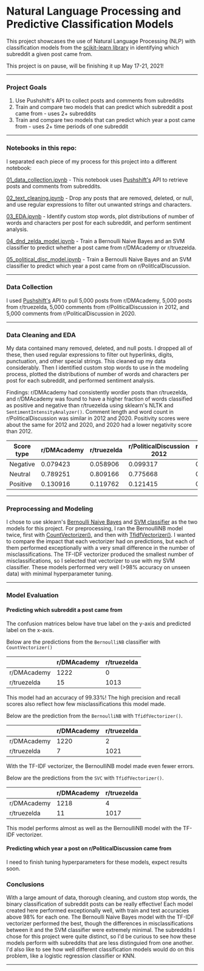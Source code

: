 # Natural Language Processing and Predictive Classification Models

This project showcases the use of Natural Language Processing (NLP) with classification models from the [scikit-learn library](https://scikit-learn.org/stable/index.html) in identifying which subreddit a given post came from. 

This project is on pause, will be finishing it up May 17-21, 2021!

---

### Project Goals

1. Use Pushshift's API to collect posts and comments from subreddits
2. Train and compare two models that can predict which subreddit a post came from - uses 2+ subreddits
3. Train and compare two models that can predict which year a post came from - uses 2+ time periods of one subreddit

---

### Notebooks in this repo:

I separated each piece of my process for this project into a different notebook:

[01_data_collection.ipynb](https://github.com/dgumustel/nlp_predictive_models/blob/master/notebooks/01_data_collection.ipynb) - This notebook uses [Pushshift's](https://github.com/pushshift/api) API to retrieve posts and comments from subreddits. 

[02_text_cleaning.ipynb](https://github.com/dgumustel/nlp_predictive_models/blob/master/notebooks/02_text_cleaning.ipynb) - Drop any posts that are removed, deleted, or null, and use regular expressions to filter out unwanted strings and characters.

[03_EDA.ipynb](https://github.com/dgumustel/nlp_predictive_models/blob/master/notebooks/03_EDA.ipynb) - Identify custom stop words, plot distributions of number of words and characters per post for each subreddit, and perform sentiment analysis.

[04_dnd_zelda_model.ipynb](https://github.com/dgumustel/nlp_predictive_models/blob/master/notebooks/04_dnd_zelda_model.ipynb) - Train a Bernoulli Naive Bayes and an SVM classifier to predict whether a post came from r/DMAcademy or r/truezelda.

[05_political_disc_model.ipynb](https://github.com/dgumustel/nlp_predictive_models/blob/master/notebooks/05_political_disc_model.ipynb) - Train a Bernoulli Naive Bayes and an SVM classifier to predict which year a post came from on r/PolitlcalDiscussion.

---

### Data Collection

I used [Pushshift's](https://github.com/pushshift/api) API to pull 5,000 posts from r/DMAcademy, 5,000 posts from r/truezelda, 5,000 comments from r/PoliticalDiscussion in 2012, and 5,000 comments from r/PoliticalDiscussion in 2020. 

---

### Data Cleaning and EDA

My data contained many removed, deleted, and null posts. I dropped all of these, then used regular expressions to filter out hyperlinks, digits, punctuation, and other special strings. This cleaned up my data considerably. Then I identified custom stop words to use in the modeling process, plotted the distributions of number of words and characters per post for each subreddit, and performed sentiment analysis. 

Findings: r/DMAcademy had consistently wordier posts than r/truezelda, and r/DMAcademy was found to have a higher fraction of words classified as positive and negative than r/truezelda using sklearn's NLTK and `SentimentIntensityAnalyzer()`. Comment length and word count in r/PoliticalDiscussion was similar in 2012 and 2020. Positivity scores were about the same for 2012 and 2020, and 2020 had a lower negativity score than 2012. 

| Score type | r/DMAcademy | r/truezelda | r/PoliticalDiscussion 2012 | r/PoliticalDiscussion 2020 |
|------------|-------------|-------------|----------------------------|----------------------------|
| Negative   | 0.079423    | 0.058906    | 0.099317                   | 0.085801                   |
| Neutral    | 0.789251    | 0.809166    | 0.775668                   | 0.791869                   |
| Positive   | 0.130916    | 0.119762    | 0.121415                   | 0.119317                   |

---

### Preprocessing and Modeling

I chose to use sklearn's [Bernoulli Naive Bayes](https://scikit-learn.org/stable/modules/generated/sklearn.naive_bayes.BernoulliNB.html) and [SVM classifier](https://scikit-learn.org/stable/modules/generated/sklearn.svm.SVC.html) as the two models for this project. For preprocessing, I ran the BernoulliNB model twice, first with [CountVectorizer()](https://scikit-learn.org/stable/modules/generated/sklearn.feature_extraction.text.CountVectorizer.html), and then with [TfidfVectorizer()](https://scikit-learn.org/stable/modules/generated/sklearn.feature_extraction.text.TfidfVectorizer.html). I wanted to compare the impact that each vectorizer had on predictions, but each of them performed exceptionally with a very small difference in the number of misclassifications. The TF-IDF vectorizer produced the smallest number of misclassifications, so I selected that vectorizer to use with my SVM classifier. These models performed very well (>98% accuracy on unseen data) with minimal hyperparameter tuning. 

---

### Model Evaluation

#### Predicting which subreddit a post came from

The confusion matrices below have true label on the y-axis and predicted label on the x-axis.


Below are the predictions from the `BernoulliNB` classifier with `CountVectorizer()`

|             | r/DMAcademy | r/truezelda |
|-------------|-------------|-------------|
| r/DMAcademy | 1222        | 0           |
| r/truezelda | 15          | 1013        |

This model had an accuracy of 99.33%! The high precision and recall scores also reflect how few misclassifications this model made.

Below are the prediction from the `BernoulliNB` with `TfidfVectorizer()`. 


|             | r/DMAcademy | r/truezelda |
|-------------|-------------|-------------|
| r/DMAcademy | 1220        | 2           |
| r/truezelda | 7           | 1021        |

With the TF-IDF vectorizer, the BernoulliNB model made even fewer errors. 

Below are the predictions from the `SVC` with `TfidfVectorizer()`. 


|             | r/DMAcademy | r/truezelda |
|-------------|-------------|-------------|
| r/DMAcademy | 1218        | 4           |
| r/truezelda | 11          | 1017        |

This model performs almost as well as the BernoulliNB model with the TF-IDF vectorizer. 



#### Predicting which year a post on r/PoliticalDiscussion came from

I need to finish tuning hyperparameters for these models, expect results soon.


### Conclusions

With a large amount of data, thorough cleaning, and custom stop words, the binary classification of subreddit posts can be really effective! Each model created here performed exceptionally well, with train and test accuracies above 98% for each one. The Bernoulli Naive Bayes model with the TF-IDF vectorizer performed the best, though the differences in misclassifications between it and the SVM classifier were extremely minimal. The subreddits I chose for this project were quite distinct, so I'd be curious to see how these models perform with subreddits that are less distinguied from one another. I'd also like to see how well different classification models would do on this problem, like a logistic regression classifier or KNN. 

---
